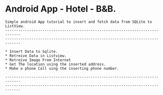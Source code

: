 # Android App - Hotel - B&B.

    Simple android App tutorial to insert and fetch data from SQLite to ListView.
    -----------------------------------------------------------------------------
    -----------------------------------------------------------------------------
    
    * Insert Data to Sqlite.
    * Retreive Data in Listview.
    * Retreive Image From Internet
    * Get The location using the inserted address.
    * Make a phone Call uing the inserting phone number.
    
    -----------------------------------------------------------------------------
    -----------------------------------------------------------------------------

